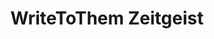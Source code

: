 ---
schema: default
title: WriteToThem Zeitgeist
organization: mySociety
notes: "Data on the responsiveness rate of MPs to messages sent via WriteToThem, based on responses to our two-week followup survey.\r\n\r\nFor more, see https://www.writetothem.com/stats."
resources:
  - name: 2015-16 MP Responsiveness Statistics
    url: 'https://www.writetothem.com/stats/2015/mps?xml=1'
    format: xml
  - name: 2014 MP Responsiveness Statistics
    url: 'https://www.writetothem.com/stats/2014/mps?xml=1'
    format: xml
  - name: 2013 MP Responsiveness Statistics
    url: 'https://www.writetothem.com/stats/2014/mps?xml=1'
    format: xml
license: ''
category:
  - People
  - United Kingdom
maintainer: ''
maintainer_email: ''
last_modified: ''
more_info: ''
---